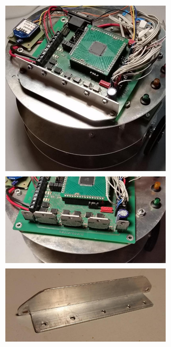 ![Bild](20190215_001_kuehlblech_vorher.jpg)

![Bild](20190215_002_keplerboard_ohne_kuehlblech.jpg)

![Bild](20190215_003_kuehlblech_bearbeitet.jpg)


